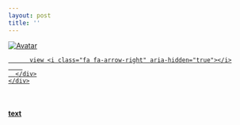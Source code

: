 ```yaml
---
layout: post
title: ''
---
```


<p class="imglist">

<div class="image-container">
  <a href="https://pic.imgdb.cn/item/5ed7db5bc2a9a83be5124293.jpg"  data-fancybox="images">
    <img src="https://pic.imgdb.cn/item/5ed7db9ec2a9a83be5128c69.jpg" alt="Avatar" class="image" />
    <div class="overlay">
      <div class="text">
        
          view <i class="fa fa-arrow-right" aria-hidden="true"></i>
        
      </div>
    </div>
  </a>
</div>








<a href="https://pic.imgdb.cn/item/5ed7db5bc2a9a83be5124297.jpg" data-fancybox="images"><img src="" /></a>
<a href="https://pic.imgdb.cn/item/5ed7db5bc2a9a83be512429c.jpg" data-fancybox="images"><img src="" /></a>
<a href="https://pic.imgdb.cn/item/5ed7db5bc2a9a83be51242a1.jpg" data-fancybox="images"><img src="" /></a>
<a href="https://pic.imgdb.cn/item/5ed7db5bc2a9a83be51242a3.jpg" data-fancybox="images"><img src="" /></a>
<a href="https://pic.imgdb.cn/item/5ed7db5bc2a9a83be51242a7.jpg" data-fancybox="images"><img src="" /></a>
<a href="https://pic.imgdb.cn/item/5ed7db5bc2a9a83be51242ac.jpg" data-fancybox="images"><img src="" /></a>
<a href="https://pic.imgdb.cn/item/5ed7db5bc2a9a83be51242af.jpg" data-fancybox="images"><img src="" /></a>
<a href="https://pic.imgdb.cn/item/5ed7db5bc2a9a83be51242b4.jpg" data-fancybox="images"><img src="" /></a>
<a href="https://pic.imgdb.cn/item/5ed7db5bc2a9a83be51242b7.jpg" data-fancybox="images"><img src="" /></a>
<a href="https://pic.imgdb.cn/item/5ed7db5bc2a9a83be51242be.jpg" data-fancybox="images"><img src="" /></a>
<a href="https://pic.imgdb.cn/item/5ed7db5bc2a9a83be51242c2.jpg" data-fancybox="images"><img src="" /></a>
<a href="https://pic.imgdb.cn/item/5ed7db5bc2a9a83be51242c8.jpg" data-fancybox="images"><img src="" /></a>
<a href="https://pic.imgdb.cn/item/5ed7db5bc2a9a83be51242ca.jpg" data-fancybox="images"><img src="" /></a>
<a href="https://pic.imgdb.cn/item/5ed7db5bc2a9a83be51242cd.jpg" data-fancybox="images"><img src="" /></a>
<a href="https://pic.imgdb.cn/item/5ed7db5bc2a9a83be51242d2.jpg" data-fancybox="images"><img src="" /></a>
<a href="https://pic.imgdb.cn/item/5ed7db5bc2a9a83be51242d4.jpg" data-fancybox="images"><img src="" /></a>
<a href="https://pic.imgdb.cn/item/5ed7db5bc2a9a83be51242d9.jpg" data-fancybox="images"><img src="" /></a>
<a href="https://pic.imgdb.cn/item/5ed7db5bc2a9a83be51242df.jpg" data-fancybox="images"><img src="" /></a>
<a href="https://pic.imgdb.cn/item/5ed7db5bc2a9a83be51242e3.jpg" data-fancybox="images"><img src="" /></a>
<a href="https://pic.imgdb.cn/item/5ed7db5bc2a9a83be51242e7.jpg" data-fancybox="images"><img src="" /></a>
<a href="https://pic.imgdb.cn/item/5ed7db5bc2a9a83be51242ea.jpg" data-fancybox="images"><img src="" /></a>
<a href="https://pic.imgdb.cn/item/5ed7db5bc2a9a83be51242ed.jpg" data-fancybox="images"><img src="" /></a>
<a href="https://pic.imgdb.cn/item/5ed7db5bc2a9a83be51242f5.jpg" data-fancybox="images"><img src="" /></a>
<a href="https://pic.imgdb.cn/item/5ed7db5bc2a9a83be51242f8.jpg" data-fancybox="images"><img src="" /></a>
<a href="https://pic.imgdb.cn/item/5ed7db9ec2a9a83be5128c4e.jpg" data-fancybox="images"><img src="" /></a>
<a href="https://pic.imgdb.cn/item/5ed7db9ec2a9a83be5128c53.jpg" data-fancybox="images"><img src="" /></a>
<a href="https://pic.imgdb.cn/item/5ed7db9ec2a9a83be5128c58.jpg" data-fancybox="images"><img src="" /></a>
<a href="https://pic.imgdb.cn/item/5ed7db9ec2a9a83be5128c5b.jpg" data-fancybox="images"><img src="" /></a>
<a href="https://pic.imgdb.cn/item/5ed7db9ec2a9a83be5128c5e.jpg" data-fancybox="images"><img src="" /></a>
<a href="https://pic.imgdb.cn/item/5ed7db9ec2a9a83be5128c65.jpg" data-fancybox="images"><img src="" /></a>
<a href="https://pic.imgdb.cn/item/5ed7db9ec2a9a83be5128c67.jpg" data-fancybox="images"><img src="" /></a>
<a href="https://pic.imgdb.cn/item/5ed7db9ec2a9a83be5128c69.jpg" data-fancybox="images"><img src="" /></a>
<a href="https://pic.imgdb.cn/item/5ed7db9ec2a9a83be5128c6b.jpg" data-fancybox="images"><img src="" /></a>
<a href="https://pic.imgdb.cn/item/5ed7db9ec2a9a83be5128c6f.jpg" data-fancybox="images"><img src="" /></a>
<a href="https://pic.imgdb.cn/item/5ed7db9ec2a9a83be5128c73.jpg" data-fancybox="images"><img src="" /></a>
<a href="https://pic.imgdb.cn/item/5ed7db9ec2a9a83be5128c77.jpg" data-fancybox="images"><img src="" /></a>
<a href="https://pic.imgdb.cn/item/5ed7db9ec2a9a83be5128c7c.jpg" data-fancybox="images"><img src="" /></a>
<a href="https://pic.imgdb.cn/item/5ed7db9ec2a9a83be5128c81.jpg" data-fancybox="images"><img src="" /></a>
<a href="https://pic.imgdb.cn/item/5ed7db9ec2a9a83be5128c86.jpg" data-fancybox="images"><img src="" /></a>
<a href="https://pic.imgdb.cn/item/5ed7db9ec2a9a83be5128c88.jpg" data-fancybox="images"><img src="" /></a>
<a href="https://pic.imgdb.cn/item/5ed7db9ec2a9a83be5128c8d.jpg" data-fancybox="images"><img src="" /></a>
<a href="https://pic.imgdb.cn/item/5ed7db9ec2a9a83be5128c90.jpg" data-fancybox="images"><img src="" /></a>
<a href="https://pic.imgdb.cn/item/5ed7db9ec2a9a83be5128c97.jpg" data-fancybox="images"><img src="" /></a>
<a href="https://pic.imgdb.cn/item/5ed7db9ec2a9a83be5128c9b.jpg" data-fancybox="images"><img src="" /></a>
<a href="https://pic.imgdb.cn/item/5ed7db9ec2a9a83be5128c9f.jpg" data-fancybox="images"><img src="" /></a>
<a href="https://pic.imgdb.cn/item/5ed7db9ec2a9a83be5128ca1.jpg" data-fancybox="images"><img src="" /></a>
<a href="https://pic.imgdb.cn/item/5ed7db9ec2a9a83be5128ca7.jpg" data-fancybox="images"><img src="" /></a>
<a href="https://pic.imgdb.cn/item/5ed7db9ec2a9a83be5128cab.jpg" data-fancybox="images"><img src="" /></a>
<a href="https://pic.imgdb.cn/item/5ed7db9ec2a9a83be5128caf.jpg" data-fancybox="images"><img src="" /></a>
<a href="https://pic.imgdb.cn/item/5ed7db9ec2a9a83be5128cb4.jpg" data-fancybox="images"><img src="" /></a>


</p>


#### [text](https://cxcxcx.cx/works/0031a.html)
